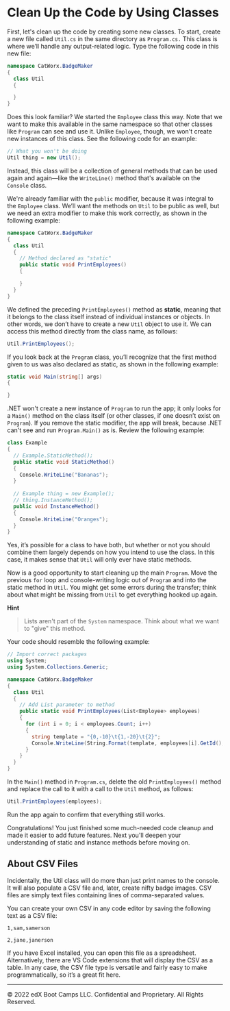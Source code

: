 # Clean Up the Code by Using Classes

First, let's clean up the code by creating some new classes. To start, create a new file called `Util.cs` in the same directory as `Program.cs.` This class is where we’ll handle any output-related logic. Type the following code in this new file:

```cs
namespace CatWorx.BadgeMaker
{
  class Util
  {

  }
}
```

Does this look familiar? We started the `Employee` class this way. Note that we want to make this available in the same namespace so that other classes like `Program` can see and use it. Unlike `Employee`, though, we won't create new instances of this class. See the following code for an example:

```cs
// What you won't be doing
Util thing = new Util();
```

Instead, this class will be a collection of general methods that can be used again and again—like the `WriteLine()` method that's available on the `Console` class.

We're already familiar with the `public` modifier, because it was integral to the `Employee` class. We’ll want the methods on `Util` to be public as well, but we need an extra modifier to make this work correctly, as shown in the following example:

```cs
namespace CatWorx.BadgeMaker
{
  class Util
  {
    // Method declared as "static"
    public static void PrintEmployees()
    {

    }
  }
}
```

We defined the preceding `PrintEmployees()` method as **static**, meaning that it belongs to the class itself instead of individual instances or objects. In other words, we don’t have to create a new `Util` object to use it. We can access this method directly from the class name, as follows:

```cs
Util.PrintEmployees();
```

If you look back at the `Program` class, you’ll recognize that the first method given to us was also declared as static, as shown in the following example:

```cs
static void Main(string[] args)
{

}
```

.NET won't create a new instance of `Program` to run the app; it only looks for a `Main()` method on the class itself (or other classes, if one doesn’t exist on `Program`). If you remove the static modifier, the app will break, because .NET can't see and run `Program.Main()` as is. Review the following example:

```cs
class Example
{
  // Example.StaticMethod();
  public static void StaticMethod()
  {
    Console.WriteLine("Bananas");
  }
  
  // Example thing = new Example();
  // thing.InstanceMethod();
  public void InstanceMethod()
  {
    Console.WriteLine("Oranges");
  }
}
```

Yes, it’s possible for a class to have both, but whether or not you should combine them largely depends on how you intend to use the class. In this case, it makes sense that `Util` will only ever have static methods.

Now is a good opportunity to start cleaning up the main `Program`. Move the previous `for` loop and console-writing logic out of `Program` and into the static method in `Util`. You might get some errors during the transfer; think about what might be missing from `Util` to get everything hooked up again.

**Hint**

> Lists aren't part of the `System` namespace. Think about what we want to "give" this method.

Your code should resemble the following example:

```cs
// Import correct packages
using System;
using System.Collections.Generic;

namespace CatWorx.BadgeMaker
{
  class Util
  {
    // Add List parameter to method
    public static void PrintEmployees(List<Employee> employees) 
    {
      for (int i = 0; i < employees.Count; i++) 
      {
        string template = "{0,-10}\t{1,-20}\t{2}";
        Console.WriteLine(String.Format(template, employees[i].GetId(), employees[i].GetFullName(), employees[i].GetPhotoUrl()));
      }
    }
  }
}
```

In the `Main()` method in `Program.cs`, delete the old `PrintEmployees()` method and replace the call to it with a call to the `Util` method, as follows:

```cs
Util.PrintEmployees(employees);
```

Run the app again to confirm that everything still works.

Congratulations! You just finished some much-needed code cleanup and made it easier to add future features. Next you'll deepen your understanding of static and instance methods before moving on.

## About CSV Files

Incidentally, the Util class will do more than just print names to the console. It will also populate a CSV file and, later, create nifty badge images. CSV files are simply text files containing lines of comma-separated values.

You can create your own CSV in any code editor by saving the following text as a CSV file:

```
1,sam,samerson

2,jane,janerson
```

If you have Excel installed, you can open this file as a spreadsheet. Alternatively, there are VS Code extensions that will display the CSV as a table. In any case, the CSV file type is versatile and fairly easy to make programmatically, so it’s a great fit here.

---
© 2022 edX Boot Camps LLC. Confidential and Proprietary. All Rights Reserved.